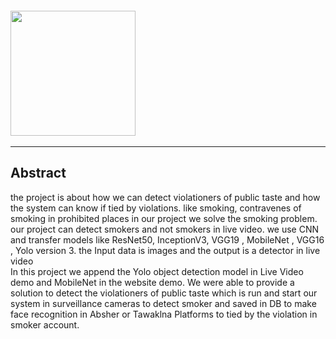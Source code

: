 
<pre>
<img src="https://user-images.githubusercontent.com/88141348/150645885-f1fc0657-60e6-4838-8f7e-ce9e56e98a0f.png" width="200" heigh="176" />                                                       <img src="https://user-images.githubusercontent.com/93095814/147146554-404c3210-b275-4c76-875a-a912cf9735a8.png" width="350" heigh="320" margin="269"/> 
</pre>
<hr>

<h2> Abstract</h2>

the project is about how we can detect violationers of public taste and how the system can know if tied by violations.
 like smoking, contravenes of smoking in prohibited places
in our project we solve the smoking problem. 
our project can detect smokers and not smokers in live video.
we use CNN and transfer models like ResNet50, InceptionV3, VGG19 , MobileNet , VGG16 , Yolo version 3. 
the Input data is images and the output is a detector in live video  
In this project we append the Yolo object detection model in Live Video demo and MobileNet in the website demo. 
We were able to provide a solution to detect the violationers of public taste which is run and start our system in surveillance cameras to detect smoker and saved in DB to make face recognition in Absher or Tawaklna Platforms to tied by the violation in smoker account.


